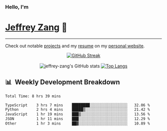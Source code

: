 
### Hello, I'm 
# [Jeffrey Zang](https://www.linkedin.com/in/jeffreyzang/) 🦀

---

Check out notable [projects](https://jeffz.dev/projects) and my [resume](https://jeffz.dev/resume) on my [personal website](https://jeffz.dev/).

<div align = 'center'>

[![GitHub Streak](https://github-readme-streak-stats.herokuapp.com/?user=jeffrey-zang&theme=tokyonight)](https://git.io/streak-stats)
<br></br>
![jeffrey-zang's GitHub stats](https://github-readme-stats.vercel.app/api?username=jeffrey-zang&show_icons=true&theme=tokyonight&hide_rank=true&hide=stars) 
[![Top Langs](https://github-readme-stats.vercel.app/api/top-langs/?username=jeffrey-zang&hide=ShaderLab,HLSL&layout=compact&theme=tokyonight)](https://github.com/anuraghazra/github-readme-stats)

</div>

## 📊 &nbsp;Weekly Development Breakdown
<!--START_SECTION:waka-->

```txt
Total Time: 8 hrs 39 mins

TypeScript    3 hrs 7 mins    ████████░░░░░░░░░░░░░░░░░   32.06 %
Python        2 hrs 4 mins    █████▒░░░░░░░░░░░░░░░░░░░   21.42 %
JavaScript    1 hr 19 mins    ███▒░░░░░░░░░░░░░░░░░░░░░   13.56 %
JSON          1 hr 11 mins    ███░░░░░░░░░░░░░░░░░░░░░░   12.29 %
Other         1 hr 3 mins     ██▓░░░░░░░░░░░░░░░░░░░░░░   10.89 %
```

<!--END_SECTION:waka-->

